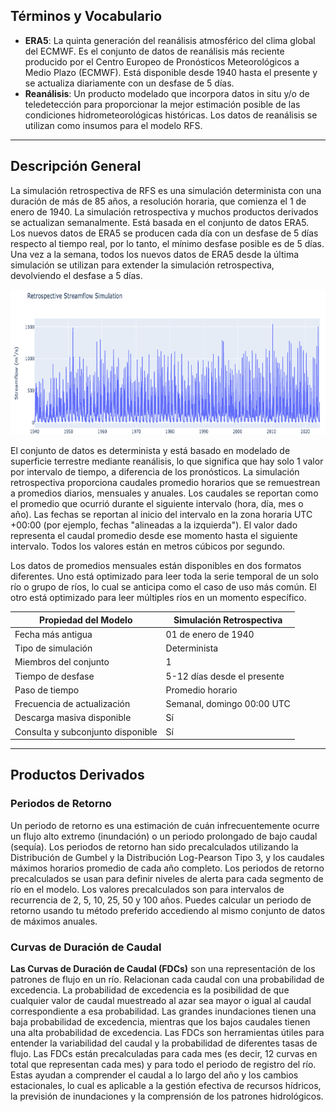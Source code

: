 ## Términos y Vocabulario

- **ERA5**: La quinta generación del reanálisis atmosférico del clima global del ECMWF. Es el conjunto de datos de reanálisis más reciente producido por el Centro Europeo de Pronósticos Meteorológicos a Medio Plazo (ECMWF). Está disponible desde 1940 hasta el presente y se actualiza diariamente con un desfase de 5 días.
- **Reanálisis**: Un producto modelado que incorpora datos in situ y/o de teledetección para proporcionar la mejor estimación posible de las condiciones hidrometeorológicas históricas. Los datos de reanálisis se utilizan como insumos para el modelo RFS.

---

## Descripción General

La simulación retrospectiva de RFS es una simulación determinista con una duración de más de 85 años, a resolución horaria, que comienza el 1 de enero de 1940. La simulación retrospectiva y muchos productos derivados se actualizan semanalmente. Está basada en el conjunto de datos ERA5. Los nuevos datos de ERA5 se producen cada día con un desfase de 5 días respecto al tiempo real, por lo tanto, el mínimo desfase posible es de 5 días. Una vez a la semana, todos los nuevos datos de ERA5 desde la última simulación se utilizan para extender la simulación retrospectiva, devolviendo el desfase a 5 días.

![image](../../static/images/retrospective_graph.png)

El conjunto de datos es determinista y está basado en modelado de superficie terrestre mediante reanálisis, lo que significa que hay solo 1 valor por intervalo de tiempo, a diferencia de los pronósticos. La simulación retrospectiva proporciona caudales promedio horarios que se remuestrean a promedios diarios, mensuales y anuales. Los caudales se reportan como el promedio que ocurrió durante el siguiente intervalo (hora, día, mes o año). Las fechas se reportan al inicio del intervalo en la zona horaria UTC +00:00 (por ejemplo, fechas "alineadas a la izquierda"). El valor dado representa el caudal promedio desde ese momento hasta el siguiente intervalo. Todos los valores están en metros cúbicos por segundo.

Los datos de promedios mensuales están disponibles en dos formatos diferentes. Uno está optimizado para leer toda la serie temporal de un solo río o grupo de ríos, lo cual se anticipa como el caso de uso más común. El otro está optimizado para leer múltiples ríos en un momento específico.

| Propiedad del Modelo              | Simulación Retrospectiva      |
|-----------------------------------|-------------------------------|
| Fecha más antigua                 | 01 de enero de 1940           |
| Tipo de simulación                | Determinista                  |
| Miembros del conjunto             | 1                             |
| Tiempo de desfase                 | 5-12 días desde el presente   |
| Paso de tiempo                    | Promedio horario              |
| Frecuencia de actualización       | Semanal, domingo 00:00 UTC    |
| Descarga masiva disponible        | Sí                            |
| Consulta y subconjunto disponible | Sí                            |

---

## Productos Derivados

### Periodos de Retorno

Un periodo de retorno es una estimación de cuán infrecuentemente ocurre un flujo alto extremo (inundación) o un periodo prolongado de bajo caudal (sequía). Los periodos de retorno han sido precalculados utilizando la Distribución de Gumbel y la Distribución Log-Pearson Tipo 3, y los caudales máximos horarios promedio de cada año completo. Los periodos de retorno precalculados se usan para definir niveles de alerta para cada segmento de río en el modelo. Los valores precalculados son para intervalos de recurrencia de 2, 5, 10, 25, 50 y 100 años. Puedes calcular un periodo de retorno usando tu método preferido accediendo al mismo conjunto de datos de máximos anuales.

### Curvas de Duración de Caudal

**Las Curvas de Duración de Caudal (FDCs)** son una representación de los patrones de flujo en un río. Relacionan cada caudal con una probabilidad de excedencia. La probabilidad de excedencia es la posibilidad de que cualquier valor de caudal muestreado al azar sea mayor o igual al caudal correspondiente a esa probabilidad. Las grandes inundaciones tienen una baja probabilidad de excedencia, mientras que los bajos caudales tienen una alta probabilidad de excedencia. Las FDCs son herramientas útiles para entender la variabilidad del caudal y la probabilidad de diferentes tasas de flujo. Las FDCs están precalculadas para cada mes (es decir, 12 curvas en total que representan cada mes) y para todo el periodo de registro del río. Estas ayudan a comprender el caudal a lo largo del año y los cambios estacionales, lo cual es aplicable a la gestión efectiva de recursos hídricos, la previsión de inundaciones y la comprensión de los patrones hidrológicos.
